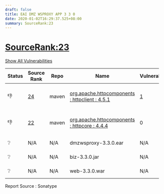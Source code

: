 ```yaml
---
draft: false
title: EAI DMZ WSPROXY APP 3 3 0
date: 2020-01-02T16:29:37.525+08:00
summary: SourceRank:23
---
```


# <u>SourceRank:23</u>

<a onclick="var x=document.getElementsByName('vulnerabilities');var y=[...x].filter(e=>e.style.display=='none').length==0?'none':'block';x.forEach(e=>e.style.display=y);this.innerHTML=y=='none'?'Show All Vulnerabilities':'Hide All Vulnerabilities'" href="javascript:void(0)">Show All Vulnerabilities</a>

| Status | Source<br/>Rank | Repo | Name | Vulnerabilities | Remarks |
| - | - | - | - | - | - |
|👎|[24](https://libraries.io/maven/org.apache.httpcomponents:httpclient/sourcerank)|maven|[org.apache.httpcomponents : httpclient : 4.5.1](https://mvnrepository.com/artifact/org.apache.httpcomponents/httpclient/4.5.1)|<a href="javascript:void(0)" onclick='var x=document.getElementById("org.apache.httpcomponentshttpclient4.5.1-vulnerabilities");x.style.display=x.style.display!="none"?"none":"block"'>1</a><div name='vulnerabilities' style='display:none' id='org.apache.httpcomponentshttpclient4.5.1-vulnerabilities'>[ST-2017-0359](/vulnerabilities/sonatype-2017-0359/)</div>|Newer version existed in the list|
|👎|[22](https://libraries.io/maven/org.apache.httpcomponents:httpcore/sourcerank)|maven|[org.apache.httpcomponents : httpcore : 4.4.4](https://mvnrepository.com/artifact/org.apache.httpcomponents/httpcore/4.4.4)|0|Newer version existed in the list|
|❔|N/A|N/A|dmzwsproxy-3.3.0.ear|N/A|Unknown component|
|❔|N/A|N/A|biz-3.3.0.jar|N/A|Unknown component|
|❔|N/A|N/A|web-3.3.0.war|N/A|Unknown component|


Report Source : Sonatype
